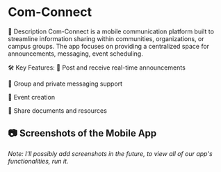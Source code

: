 # Com-Connect

📱 Description
Com-Connect is a mobile communication platform built to streamline information sharing within communities, organizations, or campus groups. The app focuses on providing a centralized space for announcements, messaging, event scheduling.

🛠️ Key Features:
📢 Post and receive real-time announcements

💬 Group and private messaging support

📅 Event creation

🧾 Share documents and resources


## 📷 Screenshots of the Mobile App

_Note: I'll possibly add screenshots in the future, to view all of our app's functionalities, run it._

